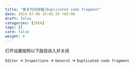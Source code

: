 ```yaml
---
title: "重复代码提醒/Duplicated code fragment"
date: 2024-07-06 19:05:39 +08:00
draft: false
categories: [IDEA]
tags: []
card: false
weight: 0
---
```


打开设置按照以下路径进入并关闭

`Editor` -> `Inspections` -> `General` -> `Duplicated code fragment`
